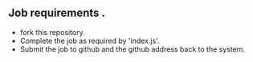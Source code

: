 ## Job requirements . 
- fork this repository. 
- Complete the job as required by 'index.js'. 
- Submit the job to github and the github address back to the system. 

